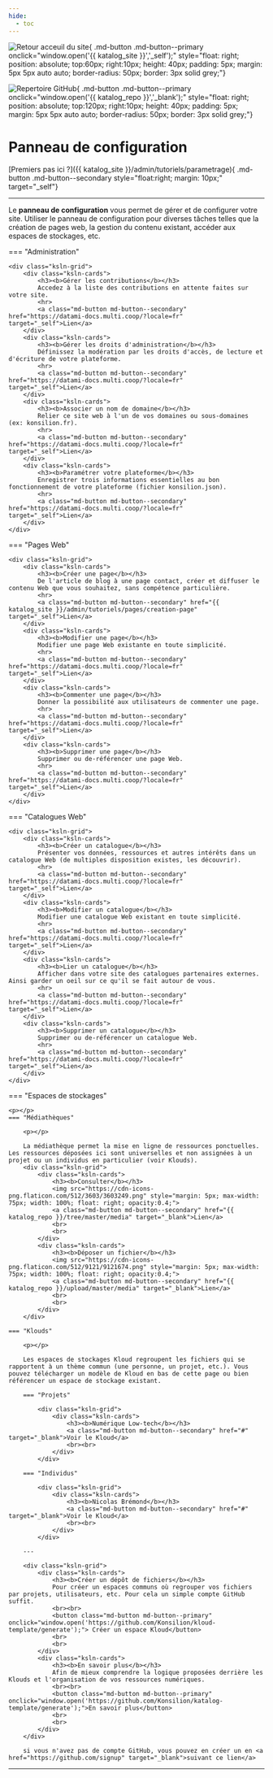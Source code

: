 ```yaml
---
hide:
  - toc
---
```









![Retour acceuil du site](https://raw.githubusercontent.com/Konsilion/website/master/media/fleche-retour.png){ .md-button .md-button--primary onclick="window.open('{{ katalog_site }}','_self');" style="float: right; position: absolute; top:60px; right:10px; height: 40px; padding: 5px; margin: 5px 5px auto auto; border-radius: 50px; border: 3px solid grey;"}

![Repertoire GitHub](https://raw.githubusercontent.com/Konsilion/website/master/media/logo-folder.png){ .md-button .md-button--primary onclick="window.open('{{ katalog_repo }}','_blank');" style="float: right; position: absolute; top:120px; right:10px; height: 40px; padding: 5px; margin: 5px 5px auto auto; border-radius: 50px; border: 3px solid grey;"}


# Panneau de configuration

[Premiers pas ici ?]({{ katalog_site }}/admin/tutoriels/parametrage){ .md-button .md-button--secondary style="float:right; margin: 10px;" target="_self"}
    
---

Le **panneau de configuration** vous permet de gérer et de configurer votre site. Utiliser le panneau de configuration pour diverses tâches telles que la création de pages web, la gestion  du contenu existant, accéder aux espaces de stockages, etc. 


=== "Administration"

    <div class="ksln-grid">
        <div class="ksln-cards">
            <h3><b>Gérer les contributions</b></h3>
            Accedez à la liste des contributions en attente faites sur votre site.
            <hr>
            <a class="md-button md-button--secondary" href="https://datami-docs.multi.coop/?locale=fr" target="_self">Lien</a>
        </div>
        <div class="ksln-cards">
            <h3><b>Gérer les droits d'administration</b></h3>
            Définissez la modération par les droits d'accès, de lecture et d'écriture de votre plateforme.
            <hr>
            <a class="md-button md-button--secondary" href="https://datami-docs.multi.coop/?locale=fr" target="_self">Lien</a>
        </div>
        <div class="ksln-cards">
            <h3><b>Associer un nom de domaine</b></h3>
            Relier ce site web à l'un de vos domaines ou sous-domaines (ex: konsilion.fr).
            <hr>
            <a class="md-button md-button--secondary" href="https://datami-docs.multi.coop/?locale=fr" target="_self">Lien</a>
        </div>
        <div class="ksln-cards">
            <h3><b>Paramétrer votre plateforme</b></h3>
            Enregistrer trois informations essentielles au bon fonctionnement de votre plateforme (fichier konsilion.json).
            <hr>
            <a class="md-button md-button--secondary" href="https://datami-docs.multi.coop/?locale=fr" target="_self">Lien</a>
        </div>          
    </div>


=== "Pages Web"

    <div class="ksln-grid">
        <div class="ksln-cards">
            <h3><b>Créer une page</b></h3>
            De l'article de blog à une page contact, créer et diffuser le contenu Web que vous souhaitez, sans compétence particulière.
            <hr>
            <a class="md-button md-button--secondary" href="{{ katalog_site }}/admin/tutoriels/pages/creation-page" target="_self">Lien</a>
        </div>
        <div class="ksln-cards">
            <h3><b>Modifier une page</b></h3>
            Modifier une page Web existante en toute simplicité.
            <hr>
            <a class="md-button md-button--secondary" href="https://datami-docs.multi.coop/?locale=fr" target="_self">Lien</a>
        </div>
        <div class="ksln-cards">
            <h3><b>Commenter une page</b></h3>
            Donner la possibilité aux utilisateurs de commenter une page.
            <hr>
            <a class="md-button md-button--secondary" href="https://datami-docs.multi.coop/?locale=fr" target="_self">Lien</a>
        </div>
        <div class="ksln-cards">
            <h3><b>Supprimer une page</b></h3>
            Supprimer ou de-référencer une page Web. 
            <hr>
            <a class="md-button md-button--secondary" href="https://datami-docs.multi.coop/?locale=fr" target="_self">Lien</a>
        </div>
    </div>

=== "Catalogues Web"

    <div class="ksln-grid">
        <div class="ksln-cards">
            <h3><b>Créer un catalogue</b></h3>
            Présenter vos données, ressources et autres intérêts dans un catalogue Web (de multiples disposition existes, les découvrir).
            <hr>
            <a class="md-button md-button--secondary" href="https://datami-docs.multi.coop/?locale=fr" target="_self">Lien</a>
        </div>
        <div class="ksln-cards">
            <h3><b>Modifier un catalogue</b></h3>
            Modifier une catalogue Web existant en toute simplicité.
            <hr>
            <a class="md-button md-button--secondary" href="https://datami-docs.multi.coop/?locale=fr" target="_self">Lien</a>
        </div>
        <div class="ksln-cards">
            <h3><b>Lier un catalogue</b></h3>
            Afficher dans votre site des catalogues partenaires externes. Ainsi garder un oeil sur ce qu'il se fait autour de vous.
            <hr>
            <a class="md-button md-button--secondary" href="https://datami-docs.multi.coop/?locale=fr" target="_self">Lien</a>
        </div>
        <div class="ksln-cards">
            <h3><b>Supprimer un catalogue</b></h3>
            Supprimer ou de-référencer un catalogue Web.
            <hr>
            <a class="md-button md-button--secondary" href="https://datami-docs.multi.coop/?locale=fr" target="_self">Lien</a>
        </div>
    </div>


=== "Espaces de stockages"
    
    <p></p>    
    === "Médiathèques"
        
        <p></p>

        La médiathèque permet la mise en ligne de ressources ponctuelles. Les ressources déposées ici sont universelles et non assignées à un projet ou un individus en particulier (voir Klouds).
        <div class="ksln-grid">
            <div class="ksln-cards">
                <h3><b>Consulter</b></h3>
                <img src="https://cdn-icons-png.flaticon.com/512/3603/3603249.png" style="margin: 5px; max-width: 75px; width: 100%; float: right; opacity:0.4;">
                <a class="md-button md-button--secondary" href="{{ katalog_repo }}/tree/master/media" target="_blank">Lien</a>
                <br>
                <br>
            </div>
            <div class="ksln-cards">
                <h3><b>Déposer un fichier</b></h3>
                <img src="https://cdn-icons-png.flaticon.com/512/9121/9121674.png" style="margin: 5px; max-width: 75px; width: 100%; float: right; opacity:0.4;">
                <a class="md-button md-button--secondary" href="{{ katalog_repo }}/upload/master/media" target="_blank">Lien</a>
                <br>
                <br>
            </div>
        </div>
        
    === "Klouds"
    
        <p></p>
        
        Les espaces de stockages Kloud regroupent les fichiers qui se rapportent à un thème commun (une personne, un projet, etc.). Vous pouvez télécharger un modèle de Kloud en bas de cette page ou bien référencer un espace de stockage existant.
        
        === "Projets"

            <div class="ksln-grid">
                <div class="ksln-cards">
                    <h3><b>Numérique Low-tech</b></h3>
                    <a class="md-button md-button--secondary" href="#" target="_blank">Voir le Kloud</a>
                    <br><br>
                </div>
            </div>
         
        === "Individus"

            <div class="ksln-grid">
                <div class="ksln-cards">
                    <h3><b>Nicolas Brémond</b></h3>
                    <a class="md-button md-button--secondary" href="#" target="_blank">Voir le Kloud</a>
                    <br><br>
                </div>
            </div>

        ---

        <div class="ksln-grid">
            <div class="ksln-cards">
                <h3><b>Créer un dépôt de fichiers</b></h3>
                Pour créer un espaces communs où regrouper vos fichiers par projets, utilisateurs, etc. Pour cela un simple compte GitHub suffit.
                <br><br>
                <button class="md-button md-button--primary" onclick="window.open('https://github.com/Konsilion/kloud-template/generate');"> Créer un espace Kloud</button>
                <br>
                <br>
            </div>
            <div class="ksln-cards">
                <h3><b>En savoir plus</b></h3>
                Afin de mieux comprendre la logique proposées derrière les Klouds et l'organisation de vos ressources numériques.
                <br><br>
                <button class="md-button md-button--primary" onclick="window.open('https://github.com/Konsilion/katalog-template/generate');">En savoir plus</button>
                <br>
                <br>
            </div>
        </div>

        si vous n'avez pas de compte GitHub, vous pouvez en créer un en <a href="https://github.com/signup" target="_blank">suivant ce lien</a>
---

<script type="text/javascript" src="https://konsilion.github.io/katalog-setup/js/admin.js"></script>
<script type="text/javascript" src="https://konsilion.github.io/katalog-setup/js/functionality/slider-nav.js" defer></script>
<script type="text/javascript" src="https://konsilion.github.io/katalog-setup/js/functionality/add-page.js" defer></script>
<script type="text/javascript" src="https://konsilion.github.io/katalog-setup/js/functionality/modif-page.js" defer></script>
